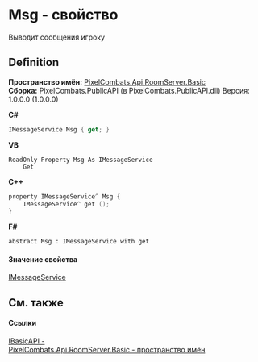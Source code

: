 # Msg - свойство


Выводит сообщения игроку



## Definition
**Пространство имён:** <a href="299769b5-0515-f682-c4bd-afa5af18175d">PixelCombats.Api.RoomServer.Basic</a>  
**Сборка:** PixelCombats.PublicAPI (в PixelCombats.PublicAPI.dll) Версия: 1.0.0.0 (1.0.0.0)

**C#**
``` C#
IMessageService Msg { get; }
```
**VB**
``` VB
ReadOnly Property Msg As IMessageService
	Get
```
**C++**
``` C++
property IMessageService^ Msg {
	IMessageService^ get ();
}
```
**F#**
``` F#
abstract Msg : IMessageService with get
```



#### Значение свойства
<a href="a247824a-d21f-50a0-84c1-5649f849f272">IMessageService</a>

## См. также


#### Ссылки
<a href="f0dbbbf1-1bb9-ef5c-9c12-55e3c2199471">IBasicAPI - </a>  
<a href="299769b5-0515-f682-c4bd-afa5af18175d">PixelCombats.Api.RoomServer.Basic - пространство имён</a>  

